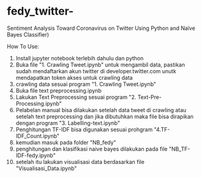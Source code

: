 # fedy_twitter-
 Sentiment Analysis Toward Coronavirus on Twitter Using Python and Naïve Bayes Classifier)

How To Use:
1. Install jupyter notebook terlebih dahulu dan python
2. Buka file "1. Crawling Tweet.ipynb" untuk mengambil data, pastikan sudah mendaftarkan akun twitter di developer.twitter.com unutk mendapatkan token akses untuk crawling data
3. crawling data sesuai program "1. Crawling Tweet.ipynb"
4. Buka file text preprocessing.ipynb
5. Lakukan Text Preprocessing sesuai program "2. Text-Pre-Processing.ipynb"
6. Pelabelan manual bisa dilakukan setelah data tweet di crawling atau setelah text preprocessing dan jika dibutuhkan maka file bisa dirapikan dengan program "3. Labelling-text.ipynb"
7. Penghitungan TF-IDF bisa digunakan sesuai prohgram "4.TF-IDF_Count.ipynb"
8. kemudian masuk pada folder "NB_fedy"
9. penghitungan dan klasifikasi naive bayes dilakukan pada file "NB_TF-IDF-fedy.ipynb"
10. setelah itu lakukan visualisasi data berdasarkan file "Visualisasi_Data.ipynb"
